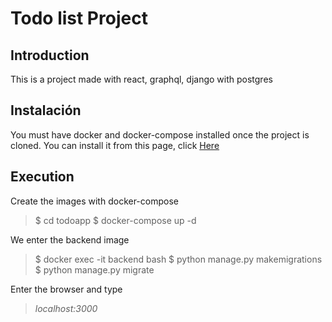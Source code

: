# Todo list Project
## Introduction
This is a project made with react, graphql, django with postgres
## Instalación
You must have docker and docker-compose installed once the project is cloned. You can install it from this page, click [Here](https://docs.docker.com/get-started/ "Here")
## Execution
Create the images with docker-compose
> $ cd todoapp
$ docker-compose up -d

We enter the backend image

> $ docker exec -it backend bash
$ python manage.py makemigrations
$ python manage.py migrate

Enter the browser and type
> *localhost:3000*
